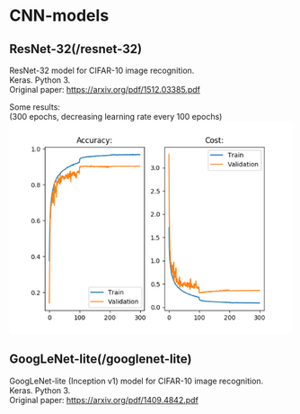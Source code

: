 # CNN-models

## ResNet-32(/resnet-32)

ResNet-32 model for CIFAR-10 image recognition. <br />
Keras. Python 3. <br />
Original paper: https://arxiv.org/pdf/1512.03385.pdf 

Some results: <br />
(300 epochs, decreasing learning rate every 100 epochs) 
![](/resnet-32/ResNet-32_epochs_300_small.png) 


## GoogLeNet-lite(/googlenet-lite)

GoogLeNet-lite (Inception v1) model for CIFAR-10 image recognition. <br />
Keras. Python 3. <br />
Original paper: https://arxiv.org/pdf/1409.4842.pdf 

